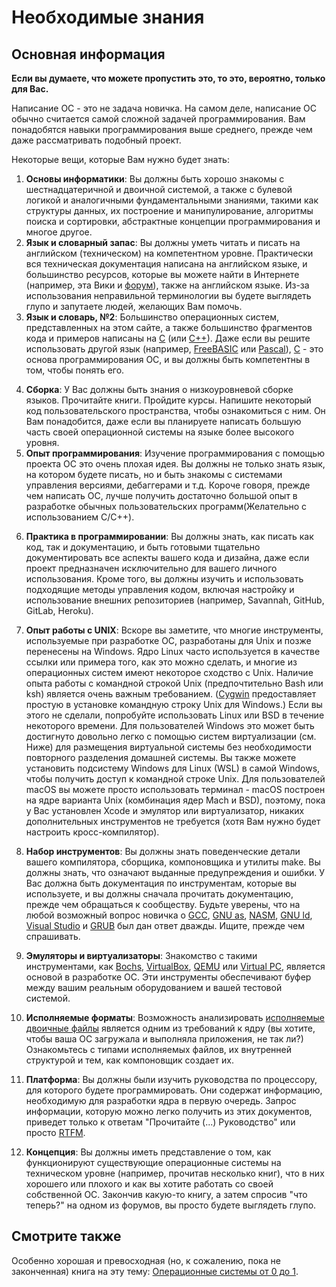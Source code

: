 # Необходимые знания

## Основная информация

**Если вы думаете, что можете пропустить это, то это, вероятно, только для Вас.**

Написание ОС - это не задача новичка. На самом деле, написание ОС обычно считается самой сложной задачей программирования. Вам понадобятся навыки программирования выше среднего, прежде чем даже рассматривать подобный проект.

Некоторые вещи, которые Вам нужно будет знать:

1. **Основы информатики**: Вы должны быть хорошо знакомы с шестнадцатеричной и двоичной системой, а также с булевой логикой и аналогичными фундаментальными знаниями, такими как структуры данных, их построение и манипулирование, алгоритмы поиска и сортировки, абстрактные концепции программирования и многое другое.
2. **Язык и словарный запас**: Вы должны уметь читать и писать на английском (техническом) на компетентном уровне. Практически вся техническая документация написана на английском языке, и большинство ресурсов, которые вы можете найти в Интернете (например, эта Вики и [форум](http://forum.osdev.org)), также на английском языке. Из-за использования неправильной терминологии вы будете выглядеть глупо и запутаете людей, желающих Вам помочь.
3. **Язык и словарь, №2**: Большинство операционных систем, представленных на этом сайте, а также большинство фрагментов кода и примеров написаны на [C](https://ru.wikipedia.org/wiki/Си_(язык_программирования)) (или [C++](https://ru.wikipedia.org/wiki/C++)). Даже если вы решите использовать другой язык (например, [FreeBASIC](https://ru.wikipedia.org/wiki/FreeBASIC) или [Pascal](https://ru.wikipedia.org/wiki/Паскаль_(язык_программирования))), [C](https://ru.wikipedia.org/wiki/Си_(язык_программирования)) - это основа программирования ОС, и вы должны быть компетентны в том, чтобы понять его.
<!-- todo: Добавить ссылку на Assembly -->
4. **Сборка**: У Вас должны быть знания о низкоуровневой сборке языков. Прочитайте книги. Пройдите курсы. Напишите некоторый код пользовательского пространства, чтобы ознакомиться с ним. Он Вам понадобится, даже если вы планируете написать большую часть своей операционной системы на языке более высокого уровня.
5. **Опыт программирования**: Изучение программирования с помощью проекта ОС это очень плохая идея. Вы должны не только знать язык, на котором будете писать, но и быть знакомы с системами управления версиями, дебаггерами и т.д. Короче говоря, прежде чем написать ОС, лучше получить достаточно большой опыт в разработке обычных пользовательских программ(Желательно с использованием C/C++).
<!-- todo: Добавить ссылку на управление кодом -->
6. **Практика в программировании**: Вы должны знать, как писать как код, так и документацию, и быть готовыми тщательно документировать все аспекты вашего кода и дизайна, даже если проект предназначен исключительно для вашего личного использования. Кроме того, вы должны изучить и использовать подходящие методы управления кодом, включая настройку и использование внешних репозиториев (например, Savannah, GitHub, GitLab, Heroku).
<!-- todo: Добавить ссылку на системы виртуализации -->
7. **Опыт работы с UNIX**: Вскоре вы заметите, что многие инструменты, используемые при разработке ОС, разработаны для Unix и позже перенесены на Windows. Ядро Linux часто используется в качестве ссылки или примера того, как это можно сделать, и многие из операционных систем имеют некоторое сходство с Unix. Наличие опыта работы с командной строкой Unix (предпочтительно Bash или ksh) является очень важным требованием. ([Cygwin](https://ru.wikipedia.org/wiki/Cygwin) предоставляет простую в установке командную строку Unix для Windows.) Если вы этого не сделали, попробуйте использовать Linux или BSD в течение некоторого времени. Для пользователей Windows это может быть достигнуто довольно легко с помощью систем виртуализации (см. Ниже) для размещения виртуальной системы без необходимости повторного разделения домашней системы. Вы также можете установить подсистему Windows для Linux (WSL) в самой Windows, чтобы получить доступ к командной строке Unix. Для пользователей macOS вы можете просто использовать терминал - macOS построен на ядре варианта Unix (комбинация ядер Mach и BSD), поэтому, пока у Вас установлен Xcode и эмулятор или виртуализатор, никаких дополнительных инструментов не требуется (хотя Вам нужно будет настроить кросс-компилятор).

8. **Набор инструментов**: Вы должны знать поведенческие детали вашего компилятора, сборщика, компоновщика и утилиты make. Вы должны знать, что означают выданные предупреждения и ошибки. У Вас должна быть документация по инструментам, которые вы используете, и вы должны сначала прочитать документацию, прежде чем обращаться к сообществу. Будьте уверены, что на любой возможный вопрос новичка о [GCC](https://ru.wikipedia.org/wiki/GNU_Compiler_Collection), [GNU as](https://ru.wikipedia.org/wiki/GNU_Assembler), [NASM](https://ru.wikipedia.org/wiki/NASM), [GNU ld](https://ru.wikipedia.org/wiki/GNU_linker), [Visual Studio](https://ru.wikipedia.org/wiki/Microsoft_Visual_Studio) и [GRUB](https://ru.wikipedia.org/wiki/GNU_GRUB) был дан ответ дважды. Ищите, прежде чем спрашивать.
9. **Эмуляторы и виртуализаторы**: Знакомство с такими инструментами, как [Bochs](https://ru.wikipedia.org/wiki/Bochs), [VirtualBox](https://ru.wikipedia.org/wiki/VirtualBox), [QEMU](https://ru.wikipedia.org/wiki/QEMU) или [Virtual PC](https://ru.wikipedia.org/wiki/Virtual_PC), является основой в разработке ОС. Эти инструменты обеспечивают буфер между вашим реальным оборудованием и вашей тестовой системой.
10. **Исполняемые форматы**: Возможность анализировать [исполняемые двоичные файлы](https://kartaslov.ru/карта-знаний/Исполняемый+файл) является одним из требований к ядру (вы хотите, чтобы ваша ОС загружала и выполняла приложения, не так ли?) Ознакомьтесь с типами исполняемых файлов, их внутренней структурой и тем, как компоновщик создает их.
11. **Платформа**: Вы должны были изучить руководства по процессору, для которого будете программировать. Они содержат информацию, необходимую для разработки ядра в первую очередь. Запрос информации, которую можно легко получить из этих документов, приведет только к ответам "Прочитайте (...) Руководство" или просто [RTFM](https://ru.wikipedia.org/wiki/RTFM).
<!-- todo: Добавить ссылку на Книги -->
12. **Концепция**: Вы должны иметь представление о том, как функционируют существующие операционные системы на техническом уровне (например, прочитав несколько книг), что в них хорошего или плохого и как вы хотите работать со своей собственной ОС. Закончив какую-то книгу, а затем спросив "что теперь?" на одном из форумов, вы просто будете выглядеть глупо.

## Смотрите также

Особенно хорошая и превосходная (но, к сожалению, пока не законченная) книга на эту тему: [Операционные системы от 0 до 1](https://github.com/tuhdo/os01/blob/master/Operating_Systems_From_0_to_1.pdf).